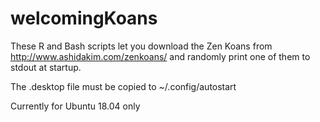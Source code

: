 # welcomingKoans

These R and Bash scripts let you download the Zen Koans from http://www.ashidakim.com/zenkoans/
and randomly print one of them to stdout at startup.


The .desktop file must be copied to ~/.config/autostart

Currently for Ubuntu 18.04 only
